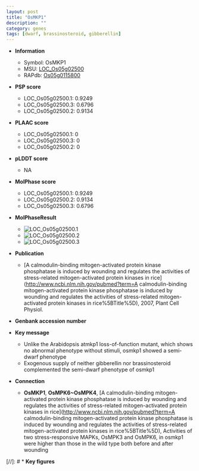 ```yaml
---
layout: post
title: "OsMKP1"
description: ""
category: genes
tags: [dwarf, brassinosteroid, gibberellin]
---
```


* **Information**  
    + Symbol: OsMKP1  
    + MSU: [LOC_Os05g02500](http://rice.plantbiology.msu.edu/cgi-bin/ORF_infopage.cgi?orf=LOC_Os05g02500)  
    + RAPdb: [Os05g0115800](http://rapdb.dna.affrc.go.jp/viewer/gbrowse_details/irgsp1?name=Os05g0115800)  

* **PSP score**  
    + LOC_Os05g02500.1: 0.9249 
    + LOC_Os05g02500.3: 0.6796 
    + LOC_Os05g02500.2: 0.9134 

* **PLAAC score**  
    + LOC_Os05g02500.1: 0 
    + LOC_Os05g02500.3: 0 
    + LOC_Os05g02500.2: 0 

* **pLDDT score**
    + NA


* **MolPhase score**
    + LOC_Os05g02500.1: 0.9249
    + LOC_Os05g02500.2: 0.9134
    + LOC_Os05g02500.3: 0.6796

* **MolPhaseResult**
    + ![LOC_Os05g02500.1](https://ricepsp.github.io/pictures/LOC_Os05g/LOC_Os05g02500.1.png)
    + ![LOC_Os05g02500.2](https://ricepsp.github.io/pictures/LOC_Os05g/LOC_Os05g02500.2.png)
    + ![LOC_Os05g02500.3](https://ricepsp.github.io/pictures/LOC_Os05g/LOC_Os05g02500.3.png)

* **Publication**  
    + [A calmodulin-binding mitogen-activated protein kinase phosphatase is induced by wounding and regulates the activities of stress-related mitogen-activated protein kinases in rice](http://www.ncbi.nlm.nih.gov/pubmed?term=A calmodulin-binding mitogen-activated protein kinase phosphatase is induced by wounding and regulates the activities of stress-related mitogen-activated protein kinases in rice%5BTitle%5D), 2007, Plant Cell Physiol.

* **Genbank accession number**  

* **Key message**  
    + Unlike the Arabidopsis atmkp1 loss-of-function mutant, which shows no abnormal phenotype without stimuli, osmkp1 showed a semi-dwarf phenotype
    + Exogenous supply of neither gibberellin nor brassinosteroid complemented the semi-dwarf phenotype of osmkp1

* **Connection**  
    + __OsMKP1__, __OsMPK6~OsMPK4__, [A calmodulin-binding mitogen-activated protein kinase phosphatase is induced by wounding and regulates the activities of stress-related mitogen-activated protein kinases in rice](http://www.ncbi.nlm.nih.gov/pubmed?term=A calmodulin-binding mitogen-activated protein kinase phosphatase is induced by wounding and regulates the activities of stress-related mitogen-activated protein kinases in rice%5BTitle%5D), Activities of two stress-responsive MAPKs, OsMPK3 and OsMPK6, in osmkp1 were higher than those in the wild type both before and after wounding

[//]: # * **Key figures**  


